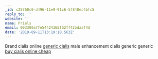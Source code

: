 ```yaml
---
_id: c25760c0-d496-11e9-91c6-5f848ec4bfc5
reply_to: ''
website: ''
name: Priels
email: 003390a7fe54424365f52ff42bdaaf4d
date: '2019-09-11T13:19:18.563Z'
---
```

Brand cialis online <a href="http://cialischmrx.com/#">generic cialis</a> male enhancement cialis generic generic <a href="http://cialisdbrx.com/#">buy cialis online cheap</a>
